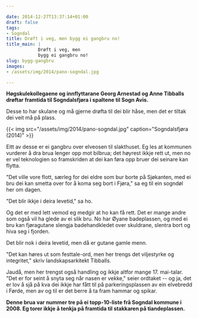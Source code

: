 ```yaml
---

date: 2014-12-27T13:37:14+01:00
draft: false
tags:
- Sogndal
title: Drøft i veg, men bygg ei gangbru no!
title_main: |
            Drøft i veg, men  
            bygg ei gangbru no!
slug: bygg-gangbru
images:
- /assets/img/2014/pano-sogndal.jpg

---
```

**Høgskulekollegaene og innflyttarane Georg Arnestad og Anne Tibballs drøftar framtida til Sogndalsfjøra i spaltene til Sogn Avis.**

Desse to har skulane og må gjerne drøfta til dei blir håse, men det er tiltak dei veit må på plass.

<!--more-->

{{< img src="/assets/img/2014/pano-sogndal.jpg" caption="Sogndalsfjøra (2014)" >}}

Eitt av desse er ei gangbru over elveosen til slakthuset. Eg les at kommunen vurderer å dra brua lenger opp mot bilbrua; det høyrest ikkje rett ut, men no er vel teknologien so framskriden at dei kan føra opp bruer dei seinare kan flytta.

"Det ville vore flott, særleg for dei eldre som bur borte på Sjøkanten, med ei bru dei kan smetta over for å koma seg bort i Fjøra," sa eg til ein sogndøl her om dagen.

"Det blir ikkje i deira levetid," sa ho.

Og det er med lett vemod eg medgir at ho kan få rett. Det er mange andre som også vil ha glede av ei slik bru. No har Øyane badeplassen, og med ei bru kan fjøragutane slengja badehandkledet over skuldrane, slentra bort og hiva seg i fjorden.

Det blir nok i deira levetid, men då er gutane gamle menn. 

"Det kan høres ut som festtale-ord, men her trengs det viljestyrke og integritet," skriv landskapsarkitekt Tibballs.

Jaudå, men her trengst også handling og ikkje altfor mange 17. mai-talar. "Det er for seint å snyta seg når nasen er vekke," seier ordtaket -- og ja, det er lov å sjå på kva dei ikkje har fått til på parkeringsplassen av ein elvebredd i Førde, men av og til er det berre å ta fram hammar og spikar. 

**Denne brua var nummer tre på ei topp-10-liste frå Sogndal kommune i 2008. Eg torer ikkje å tenkja på framtida til stakkaren på tiandeplassen.**


